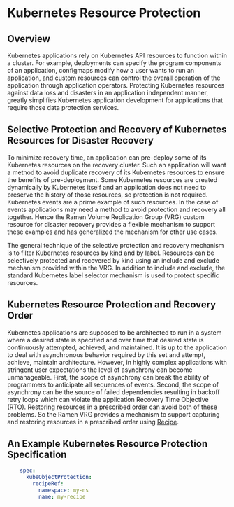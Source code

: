 <!--
SPDX-FileCopyrightText: The RamenDR authors
SPDX-License-Identifier: Apache-2.0
-->

# Kubernetes Resource Protection

## Overview

Kubernetes applications rely on Kubernetes API resources to function within a
cluster.  For example, deployments can specify the program components of an
application, configmaps modify how a user wants to run an application, and
custom resources can control the overall operation of the application through
application operators. Protecting Kubernetes resources against data loss and
disasters in an application independent manner, greatly simplifies Kubernetes
application development for applications that require those data protection
services.

## Selective Protection and Recovery of Kubernetes Resources for Disaster Recovery

To minimize recovery time, an application can pre-deploy some of its Kubernetes
resources on the recovery cluster.  Such an application will want a method to
avoid duplicate recovery of its Kubernetes resources to ensure the benefits of
pre-deployment.  Some Kubernetes resources are created dynamically by Kubernetes
itself and an application does not need to preserve the history of those
resources, so protection is not required.  Kubernetes events are a prime example
of such resources.  In the case of events applications may need a method to
avoid protection and recovery all together.  Hence the Ramen Volume Replication
Group (VRG) custom resource for disaster recovery provides a flexible mechanism
to support these examples and has generalized the mechanism for other use cases.

The general technique of the selective protection and recovery mechanism is to
filter Kubernetes resources by kind and by label.  Resources can be selectively
protected and recovered by kind using an include and exclude mechanism provided
within the VRG.  In addition to include and exclude, the standard Kubernetes
label selector mechanism is used to protect specific resources.

## Kubernetes Resource Protection and Recovery Order

Kubernetes applications are supposed to be architected to run in a system where
a desired state is specified and over time that desired state is continuously
attempted, achieved, and maintained.  It is up to the application to deal with
asynchronous behavior required by this set and attempt, achieve, maintain
architecture.  However, in highly complex applications with stringent user
expectations the level of asynchrony can become unmanageable.  First, the scope
of asynchrony can break the ability of programmers to anticipate all sequences
of events.  Second, the scope of asynchrony can be the source of failed
dependencies resulting in backoff retry loops which can violate the application
Recovery Time Objective (RTO).  Restoring resources in a prescribed order can
avoid both of these problems.  So the Ramen VRG provides a mechanism to support
capturing and restoring resources in a prescribed order using [Recipe](recipe.md).

## An Example Kubernetes Resource Protection Specification

```yaml
    spec:
      kubeObjectProtection:
        recipeRef:
          namespace: my-ns
          name: my-recipe
```
